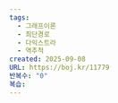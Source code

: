 ```yaml
---
tags:
  - 그래프이론
  - 최단경로
  - 다익스트라
  - 역추척
created: 2025-09-08
URL: https://boj.kr/11779
반복수: "0"
복습:
---
```

